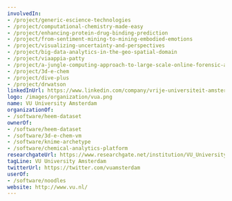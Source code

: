 ```yaml
---
involvedIn:
- /project/generic-escience-technologies
- /project/computational-chemistry-made-easy
- /project/enhancing-protein-drug-binding-prediction
- /project/from-sentiment-mining-to-mining-embodied-emotions
- /project/visualizing-uncertainty-and-perspectives
- /project/big-data-analytics-in-the-geo-spatial-domain
- /project/viaappia-patty
- /project/a-jungle-computing-approach-to-large-scale-online-forensic-analysis
- /project/3d-e-chem
- /project/dive-plus
- /project/drwatson
linkedInUrl: https://www.linkedin.com/company/vrije-universiteit-amsterdam
logo: /images/organization/vua.png
name: VU University Amsterdam
organizationOf:
- /software/heem-dataset
ownerOf:
- /software/heem-dataset
- /software/3d-e-chem-vm
- /software/knime-archetype
- /software/chemical-analytics-platform
researchgateUrl: https://www.researchgate.net/institution/VU_University_Amsterdam
tagLine: VU University Amsterdam
twitterUrl: https://twitter.com/vuamsterdam
userOf:
- /software/noodles
website: http://www.vu.nl/
---
```

